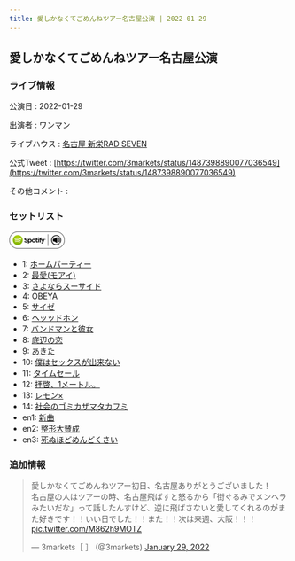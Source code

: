 ```yaml
---
title: 愛しかなくてごめんねツアー名古屋公演 | 2022-01-29
---
```

## 愛しかなくてごめんねツアー名古屋公演

### ライブ情報

公演日
:    2022-01-29

出演者
:    ワンマン

ライブハウス
:    [名古屋 新栄RAD SEVEN](livehouse023.html)

公式Tweet
:    [https://twitter.com/3markets/status/1487398890077036549](https://twitter.com/3markets/status/1487398890077036549)

その他コメント
:    

### セットリスト


[![play with spotify](images/spotify-icon.png)](https://open.spotify.com/playlist/66Za3FKVyYgxNnSRT6lSDL)



*  1: [ホームパーティー](song011.html)
*  2: [最愛(モアイ)](song014.html)
*  3: [さよならスーサイド](song013.html)
*  4: [OBEYA](song021.html)
*  5: [サイゼ](song004.html)
*  6: [ヘッッドホン](song030.html)
*  7: [バンドマンと彼女](song009.html)
*  8: [底辺の恋](song008.html)
*  9: [あきた](song019.html)
*  10: [僕はセックスが出来ない](song006.html)
*  11: [タイムセール](song007.html)
*  12: [拝啓、1メートル。](song010.html)
*  13: [レモン×](song003.html)
*  14: [社会のゴミカザマタカフミ](song002.html)
*  en1: [新曲](song001.html)
*  en2: [整形大賛成](song005.html)
*  en3: [死ぬほどめんどくさい](song018.html)


### 追加情報



<blockquote class="twitter-tweet"><p lang="ja" dir="ltr">愛しかなくてごめんねツアー初日、名古屋ありがとうございました！<br>名古屋の人はツアーの時、名古屋飛ばすと怒るから「街ぐるみでメンヘラみたいだな」って話したんすけど、逆に飛ばさないと愛してくれるのがまた好きです！！いい日でした！！また！！次は来週、大阪！！！ <a href="https://t.co/M862h9MOTZ">pic.twitter.com/M862h9MOTZ</a></p>&mdash; 3markets［ ］ (@3markets) <a href="https://twitter.com/3markets/status/1487398890077036549?ref_src=twsrc%5Etfw">January 29, 2022</a></blockquote>
<script async src="https://platform.twitter.com/widgets.js" charset="utf-8"></script>


